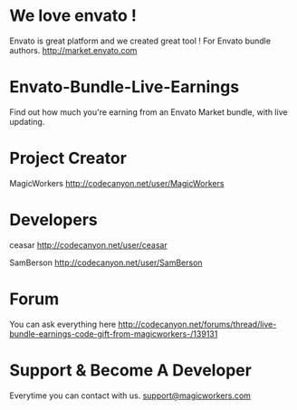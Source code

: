# We love envato !

Envato is great platform and we created great tool ! For Envato bundle authors.
http://market.envato.com


# Envato-Bundle-Live-Earnings

Find out how much you're earning from an Envato Market bundle, with live updating.


# Project Creator

MagicWorkers
http://codecanyon.net/user/MagicWorkers


# Developers

ceasar
http://codecanyon.net/user/ceasar

SamBerson
http://codecanyon.net/user/SamBerson


# Forum

You can ask everything here 
http://codecanyon.net/forums/thread/live-bundle-earnings-code-gift-from-magicworkers-/139131


# Support & Become A Developer

Everytime you can contact with us.
support@magicworkers.com









